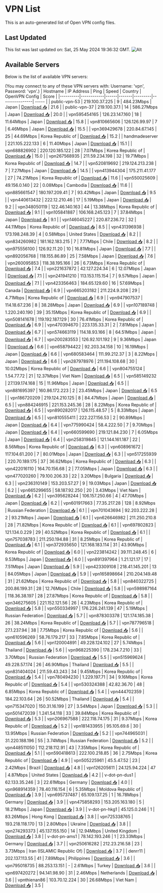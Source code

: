 # VPN List

This is an auto-generated list of Open VPN config files.

## Last Updated

This list was last updated on: Sat, 25 May 2024 19:36:32 GMT.
![Alt](https://repobeats.axiom.co/api/embed/186b98318ef1479477931607c1ad7d823f12451f.svg "Repobeats analytics image")

## Available Servers

Below is the list of available VPN servers:

(You may connect to any of these VPN servers with: Username: 'vpn', Password: 'vpn'.)
| Hostname | IP Address | Ping | Speed | Country | OpenVPN Config | Score |
|----------|------------|------|-------|---------|----------------| ----- |
| public-vpn-53 | 219.100.37.225 | 9 | 484.23Mbps | Japan | [Download 📥](./configs/server_0_JP.ovpn) | 21.6 |
| public-vpn-37 | 219.100.37.1 | 14 | 586.27Mbps | Japan | [Download 📥](./configs/server_1_JP.ovpn) | 20.0 |
| vpn595454165 | 126.23.147.160 | 18 | 11.64Mbps | Japan | [Download 📥](./configs/server_2_JP.ovpn) | 15.8 |
| vpn810665606 | 126.126.99.97 | 7 | 6.46Mbps | Japan | [Download 📥](./configs/server_3_JP.ovpn) | 15.5 |
| vpn369429678 | 220.84.67.145 | 25 | 44.69Mbps | Korea Republic of | [Download 📥](./configs/server_4_KR.ovpn) | 15.2 |
| handmadeserver | 221.105.222.133 | 6 | 11.40Mbps | Japan | [Download 📥](./configs/server_5_JP.ovpn) | 15.1 |
| vpn688826902 | 220.120.185.122 | 28 | 7.07Mbps | Korea Republic of | [Download 📥](./configs/server_6_KR.ovpn) | 15.0 |
| vpn267568935 | 211.59.234.198 | 32 | 19.71Mbps | Korea Republic of | [Download 📥](./configs/server_7_KR.ovpn) | 14.7 |
| vpn520819692 | 219.124.213.238 | 7 | 7.27Mbps | Japan | [Download 📥](./configs/server_8_JP.ovpn) | 14.5 |
| vpn413944304 | 175.211.41.177 | 27 | 74.21Mbps | Korea Republic of | [Download 📥](./configs/server_9_KR.ovpn) | 11.6 |
| vpn550025609 | 49.156.0.140 | 22 | 0.08Mbps | Cambodia | [Download 📥](./configs/server_10_KH.ovpn) | 11.6 |
| vpn885661547 | 180.197.209.41 | 7 | 93.42Mbps | Japan | [Download 📥](./configs/server_11_JP.ovpn) | 9.5 |
| vpn440613432 | 222.12.210.46 | 17 | 5.19Mbps | Japan | [Download 📥](./configs/server_12_JP.ovpn) | 9.2 |
| vpn348050119 | 122.46.140.163 | 44 | 13.38Mbps | Korea Republic of | [Download 📥](./configs/server_13_KR.ovpn) | 9.1 |
| vpn105841887 | 106.168.245.123 | 7 | 37.84Mbps | Japan | [Download 📥](./configs/server_14_JP.ovpn) | 9.1 |
| vpn146045227 | 220.87.236.72 | 32 | 44.11Mbps | Korea Republic of | [Download 📥](./configs/server_15_KR.ovpn) | 8.5 |
| vpn431396938 | 173.198.248.39 | 4 | 0.58Mbps | United States | [Download 📥](./configs/server_16_US.ovpn) | 8.2 |
| vpn834260982 | 181.162.183.215 | 7 | 7.77Mbps | Chile | [Download 📥](./configs/server_17_CL.ovpn) | 8.2 |
| vpn975556100 | 126.92.11.20 | 10 | 16.81Mbps | Japan | [Download 📥](./configs/server_18_JP.ovpn) | 7.7 |
| vpn892056768 | 118.155.86.89 | 25 | 7.58Mbps | Japan | [Download 📥](./configs/server_19_JP.ovpn) | 7.6 |
| vpn260095853 | 118.38.195.166 | 26 | 6.73Mbps | Korea Republic of | [Download 📥](./configs/server_20_KR.ovpn) | 7.4 |
| vpn221637872 | 42.127.224.34 | 6 | 12.07Mbps | Japan | [Download 📥](./configs/server_21_JP.ovpn) | 7.1 |
| vpn241941210 | 113.153.115.154 | 7 | 9.57Mbps | Japan | [Download 📥](./configs/server_22_JP.ovpn) | 7.1 |
| vpn423356463 | 184.65.129.60 | 16 | 57.69Mbps | Canada | [Download 📥](./configs/server_23_CA.ovpn) | 6.9 |
| vpn665203182 | 211.224.9.208 | 29 | 4.71Mbps | Korea Republic of | [Download 📥](./configs/server_24_KR.ovpn) | 6.9 |
| vpn947907537 | 114.18.67.236 | 8 | 38.28Mbps | Japan | [Download 📥](./configs/server_25_JP.ovpn) | 6.9 |
| vpn107189748 | 1.220.240.190 | 39 | 35.15Mbps | Korea Republic of | [Download 📥](./configs/server_26_KR.ovpn) | 6.9 |
| vpn508141678 | 119.192.187.129 | 30 | 76.41Mbps | Korea Republic of | [Download 📥](./configs/server_27_KR.ovpn) | 6.9 |
| vpn470394670 | 223.135.33.31 | 2 | 7.81Mbps | Japan | [Download 📥](./configs/server_28_JP.ovpn) | 6.7 |
| vpn574663119 | 114.18.93.166 | 8 | 64.51Mbps | Japan | [Download 📥](./configs/server_29_JP.ovpn) | 6.7 |
| vpn200283553 | 126.92.101.192 | 9 | 9.36Mbps | Japan | [Download 📥](./configs/server_30_JP.ovpn) | 6.6 |
| vpn658794422 | 92.203.34.158 | 10 | 16.19Mbps | Japan | [Download 📥](./configs/server_31_JP.ovpn) | 6.6 |
| vpn680583464 | 111.99.212.37 | 3 | 8.22Mbps | Japan | [Download 📥](./configs/server_32_JP.ovpn) | 6.6 |
| vpn287978976 | 211.194.108.68 | 30 | 10.02Mbps | Korea Republic of | [Download 📥](./configs/server_33_KR.ovpn) | 6.6 |
| vpn804755124 | 1.54.77.72 | 21 | 12.37Mbps | Viet Nam | [Download 📥](./configs/server_34_VN.ovpn) | 6.5 |
| vpn585149232 | 27.139.174.168 | 15 | 11.96Mbps | Japan | [Download 📥](./configs/server_35_JP.ovpn) | 6.5 |
| vpn881695397 | 160.86.172.223 | 2 | 23.45Mbps | Japan | [Download 📥](./configs/server_36_JP.ovpn) | 6.5 |
| vpn186720209 | 219.124.210.125 | 8 | 84.47Mbps | Japan | [Download 📥](./configs/server_37_JP.ovpn) | 6.5 |
| vpn884246915 | 221.153.245.36 | 28 | 8.22Mbps | Korea Republic of | [Download 📥](./configs/server_38_KR.ovpn) | 6.5 |
| vpn890282017 | 126.115.48.57 | 5 | 8.33Mbps | Japan | [Download 📥](./configs/server_39_JP.ovpn) | 6.5 |
| vpn810555411 | 222.227.156.53 | 2 | 90.89Mbps | Japan | [Download 📥](./configs/server_40_JP.ovpn) | 6.4 |
| vpn775990424 | 58.4.222.50 | 7 | 9.70Mbps | Japan | [Download 📥](./configs/server_41_JP.ovpn) | 6.4 |
| vpn660599690 | 219.121.84.230 | 7 | 6.05Mbps | Japan | [Download 📥](./configs/server_42_JP.ovpn) | 6.4 |
| vpn258319845 | 121.144.161.187 | 22 | 8.56Mbps | Korea Republic of | [Download 📥](./configs/server_43_KR.ovpn) | 6.3 |
| vpn608961672 | 117.104.61.200 | 7 | 80.01Mbps | Japan | [Download 📥](./configs/server_44_JP.ovpn) | 6.3 |
| vpn517255939 | 220.70.189.175 | 37 | 36.62Mbps | Korea Republic of | [Download 📥](./configs/server_45_KR.ovpn) | 6.3 |
| vpn422016110 | 164.70.156.68 | 2 | 77.05Mbps | Japan | [Download 📥](./configs/server_46_JP.ovpn) | 6.3 |
| vpn477020260 | 79.100.206.33 | 22 | 3.20Mbps | Bulgaria | [Download 📥](./configs/server_47_BG.ovpn) | 6.3 |
| vpn236310149 | 153.203.57.27 | 9 | 19.03Mbps | Japan | [Download 📥](./configs/server_48_JP.ovpn) | 6.2 |
| vpn665299655 | 58.187.92.250 | 20 | 3.43Mbps | Viet Nam | [Download 📥](./configs/server_49_VN.ovpn) | 6.2 |
| vpn395628244 | 106.157.250.66 | 4 | 47.70Mbps | Japan | [Download 📥](./configs/server_50_JP.ovpn) | 6.2 |
| vpn601917663 | 77.35.217.28 | 128 | 8.92Mbps | Russian Federation | [Download 📥](./configs/server_51_RU.ovpn) | 6.1 |
| vpn701043694 | 92.203.222.28 | 2 | 93.21Mbps | Japan | [Download 📥](./configs/server_52_JP.ovpn) | 6.1 |
| vpn626646982 | 211.250.210.8 | 28 | 71.82Mbps | Korea Republic of | [Download 📥](./configs/server_53_KR.ovpn) | 6.1 |
| vpn697802823 | 121.134.0.229 | 29 | 40.52Mbps | Korea Republic of | [Download 📥](./configs/server_54_KR.ovpn) | 6.1 |
| vpn757038783 | 211.250.194.88 | 31 | 8.25Mbps | Korea Republic of | [Download 📥](./configs/server_55_KR.ovpn) | 6.1 |
| vpn372935650 | 121.168.183.114 | 31 | 43.90Mbps | Korea Republic of | [Download 📥](./configs/server_56_KR.ovpn) | 6.0 |
| vpn223814242 | 39.111.248.45 | 6 | 9.53Mbps | Japan | [Download 📥](./configs/server_57_JP.ovpn) | 6.0 |
| vpn891397964 | 1.21.121.17 | 17 | 7.51Mbps | Japan | [Download 📥](./configs/server_58_JP.ovpn) | 5.9 |
| vpn423309108 | 218.41.145.201 | 13 | 84.05Mbps | Japan | [Download 📥](./configs/server_59_JP.ovpn) | 5.9 |
| vpn165898664 | 210.204.149.48 | 31 | 21.62Mbps | Korea Republic of | [Download 📥](./configs/server_60_KR.ovpn) | 5.8 |
| vpn840322725 | 200.86.199.31 | 28 | 12.76Mbps | Chile | [Download 📥](./configs/server_61_CL.ovpn) | 5.8 |
| vpn598987164 | 118.36.38.197 | 28 | 27.87Mbps | Korea Republic of | [Download 📥](./configs/server_62_KR.ovpn) | 5.8 |
| vpn346275605 | 221.152.121.56 | 26 | 4.23Mbps | Korea Republic of | [Download 📥](./configs/server_63_KR.ovpn) | 5.8 |
| vpn550334997 | 176.226.241.139 | 47 | 5.19Mbps | Russian Federation | [Download 📥](./configs/server_64_RU.ovpn) | 5.7 |
| vpn878303378 | 121.174.185.38 | 26 | 38.24Mbps | Korea Republic of | [Download 📥](./configs/server_65_KR.ovpn) | 5.7 |
| vpn787796518 | 27.1.237.94 | 38 | 7.75Mbps | Korea Republic of | [Download 📥](./configs/server_66_KR.ovpn) | 5.6 |
| vpn610596269 | 58.76.179.217 | 33 | 7.85Mbps | Korea Republic of | [Download 📥](./configs/server_67_KR.ovpn) | 5.6 |
| vpn120004891 | 49.228.124.102 | 27 | 5.74Mbps | Thailand | [Download 📥](./configs/server_68_TH.ovpn) | 5.6 |
| vpn968225390 | 178.234.7.210 | 33 | 3.70Mbps | Russian Federation | [Download 📥](./configs/server_69_RU.ovpn) | 5.5 |
| vpn515969624 | 49.228.57.174 | 26 | 46.90Mbps | Thailand | [Download 📥](./configs/server_70_TH.ovpn) | 5.5 |
| vpn831404024 | 211.59.43.243 | 34 | 9.45Mbps | Korea Republic of | [Download 📥](./configs/server_71_KR.ovpn) | 5.4 |
| vpn780494230 | 1.229.197.71 | 34 | 9.16Mbps | Korea Republic of | [Download 📥](./configs/server_72_KR.ovpn) | 5.4 |
| vpn530324388 | 42.82.36.70 | 48 | 6.85Mbps | Korea Republic of | [Download 📥](./configs/server_73_KR.ovpn) | 5.4 |
| vpn444702359 | 184.22.103.64 | 26 | 50.52Mbps | Thailand | [Download 📥](./configs/server_74_TH.ovpn) | 5.4 |
| vpn715347020 | 150.31.16.199 | 27 | 3.54Mbps | Japan | [Download 📥](./configs/server_75_JP.ovpn) | 5.3 |
| vpn501472039 | 1.241.54.118 | 33 | 39.84Mbps | Korea Republic of | [Download 📥](./configs/server_76_KR.ovpn) | 5.3 |
| vpn206967588 | 222.118.74.175 | 31 | 9.37Mbps | Korea Republic of | [Download 📥](./configs/server_77_KR.ovpn) | 5.2 |
| vpn181433955 | 95.105.69.6 | 30 | 13.95Mbps | Russian Federation | [Download 📥](./configs/server_78_RU.ovpn) | 5.2 |
| vpn744965031 | 31.220.188.196 | 55 | 3.74Mbps | Russian Federation | [Download 📥](./configs/server_79_RU.ovpn) | 5.2 |
| vpn448511050 | 112.218.112.91 | 43 | 7.35Mbps | Korea Republic of | [Download 📥](./configs/server_80_KR.ovpn) | 5.1 |
| vpn590418613 | 222.100.218.85 | 36 | 2.75Mbps | Korea Republic of | [Download 📥](./configs/server_81_KR.ovpn) | 4.9 |
| vpn505225961 | 45.5.47.52 | 23 | 2.42Mbps | Brazil | [Download 📥](./configs/server_82_BR.ovpn) | 4.8 |
| vpn126205611 | 24.125.94.224 | 47 | 4.87Mbps | United States | [Download 📥](./configs/server_83_US.ovpn) | 4.2 |
| v-dot-pn-dus1 | 62.133.35.246 | 3 | 22.61Mbps | Germany | [Download 📥](./configs/server_84_DE.ovpn) | 4.0 |
| vpn968914359 | 78.40.116.154 | 6 | 5.35Mbps | Moldova Republic of | [Download 📥](./configs/server_85_MD.ovpn) | 3.9 |
| vpn695737487 | 65.109.137.25 | 1 | 16.78Mbps | Germany | [Download 📥](./configs/server_86_DE.ovpn) | 3.9 |
| vpn475858293 | 153.205.163.180 | 5 | 18.21Mbps | Japan | [Download 📥](./configs/server_87_JP.ovpn) | 3.9 |
| v-dot-pn-hkg1 | 45.125.0.246 | 1 | 83.26Mbps | Hong Kong | [Download 📥](./configs/server_88_HK.ovpn) | 3.8 |
| vpn725338765 | 193.218.118.170 | 13 | 2.80Mbps | Ukraine | [Download 📥](./configs/server_89_UA.ovpn) | 3.8 |
| vpn274293373 | 45.137.155.150 | 14 | 12.94Mbps | United Kingdom | [Download 📥](./configs/server_90_GB.ovpn) | 3.8 |
| v-dot-pn-ams1 | 78.142.193.246 | 1 | 23.33Mbps | Germany | [Download 📥](./configs/server_91_DE.ovpn) | 3.7 |
| vpn250616282 | 212.23.216.58 | 23 | 3.73Mbps | Iran (ISLAMIC Republic Of) | [Download 📥](./configs/server_92_IR.ovpn) | 3.7 |
| denrr11 | 202.137.113.55 | 41 | 7.89Mbps | Philippines | [Download 📥](./configs/server_93_PH.ovpn) | 3.6 |
| vpn795018735 | 88.253.13.151 | - | 2.61Mbps | Turkey | [Download 📥](./configs/server_94_TR.ovpn) | 3.6 |
| vpn697420272 | 94.141.98.90 | 31 | 2.46Mbps | Netherlands | [Download 📥](./configs/server_95_NL.ovpn) | 3.6 |
| vpnthienan86 | 103.70.12.224 | 30 | 26.68Mbps | Viet Nam | [Download 📥](./configs/server_96_VN.ovpn) | 3.5 |
